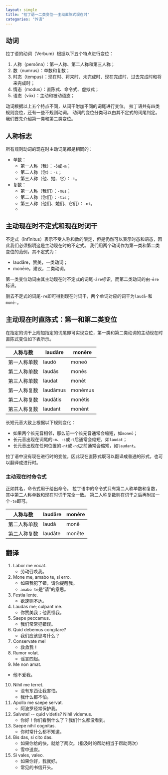 ```yaml
---
layout: single
title: "拉丁语一二类变位——主动直陈式现在时"
categories: "外语"
---
```


## 动词

拉丁语的动词（Verbum）根据以下五个特点进行变位：
1. 人称（persōna）：第一人称、第二人称和第三人称；
2. 数（numrus）：单数和复数；
3. 时态（tempus）：现在时、将来时、未完成时、现在完成时、过去完成时和将来完成时；
4. 情态（modus）：直陈式、命令式、虚拟式；
5. 语态（vōx）：主动和被动语态；

动词根据以上五个特点不同，从词干附加不同的词尾进行变位。
拉丁语共有四类规则变位，还有一些不规则动词。
动词的变位分类可以由其不定式的词尾判定。
我们首先介绍第一类和第二类变位。

## 人称标志

所有规则动词的现在时主动词尾都是相同的：

- 单数：
  - 第一人称（我）：`-ō`或`-m`；
  - 第二人称（你）：`-s`；
  - 第三人称（他、她、它）：`-t`。
- 复数：
  - 第一人称（我们）：`-mus`；
  - 第二人称（你们）：`-tis`；
  - 第三人称（他们、她们、它们）：`-nt`。
  - 
## 主动现在时不定式和现在时词干

不定式（īnfīnitus）表示不受人称和数的限定，但是仍然可以表示时态和语态，因此我们必须指明这是主动现在时的不定式。
我们用两个动词作为第一类和第二类变位的范例，其不定式为：
- laudāre，赞美，一类动词；
- monēre，建议，二类动词。

第一类变位动词由其主动现在时不定式的词尾`-āre`标识，而第二类动词的由`-ēre`标识。

删去不定式的词尾`-re`即可得到现在时词干，两个单词对应的词干为`laudā-`和`monē-`。

## 主动现在时直陈式：第一和第二类变位

在指定的词干上附加指定的词尾即可实现变位，第一类和第二类动词的主动现在时直陈式变位如下表所示。

| 人称与数 | laudāre | monēre |
|---|---|---|
| 第一人称单数 | laudō | moneō |
| 第二人称单数 | laudās | monēs |
| 第三人称单数 | laudat | monēt |
| 第一人称复数 | laudāmus | monēmus | 
| 第二人称复数 | laudātis | monētis |
| 第三人称复数 | laudant | monēnt |

长短元音大致上根据以下规则变化：
- 如果两个长元音相邻，那么前一个长元音通常会缩短，如`moneō`；
- 长元音出现在词尾的`-m`、`-s`或`-t`后通常会缩短，如`laudat`；
- 长元音出现在任何位置的`-nt`或`-nd`之前通常会缩短，如`laudant`。

拉丁语中没有现在进行时的变位，因此现在直陈式既可以翻译成普通的形式，也可以翻译成进行时。

### 主动现在时命令式

正如其名，命令式用于给出命令。
拉丁语中的命令式只有第二人称单数和复数，其中第二人称单数和现在时词干完全一致。
第二人称复数则在词干之后再附加一个`-te`即可。

| 人称与数 | laudāre | monēre |
|---|---|---|
| 第二人称单数 | laudā | monē |
| 第二人称复数 | laudāte | monēte |

## 翻译

1. Labor me vocat. 
   - 劳动召唤我。
2. Mone me, amabo te, si erro.
   - 如果我犯了错，请你提醒我。
   - `amābō tē`是“请”的意思。
3. Festia lente.
   - 欲速则不达。
4. Laudas me; culpant me.
   - 你赞美我；他责怪我。
5. Saepe peccamus.
   - 我们常常犯错误。
6. Quid debemus congitare?
   - 我们应该思考什么？
7. Conservate me!
   - 救救我！
8. Rumor volat.
   - 谣言四起。
9.  Me non amat.
   - 他不爱我。
10. Nihil me terret.
    - 没有东西让我害怕。
    - 我什么都不怕。
11. Apollo me saepe servat.
    - 阿波罗经常保护我。
12. Salvete! -- quid videtis? Nihil videmus.
    - 你好！你们看到什么了？我们什么都没看到。
13. Saepe nihil cognitas.
    - 你时常什么都不知道。
14. Bis das, si cito das.
    - 如果你给的快，就给了两次。（指及时的帮助相当于帮助两次）
    - 雪中送炭。
15. Si vales, valeo.
    - 如果你好，我就好。
    - 常见的书信开头。
